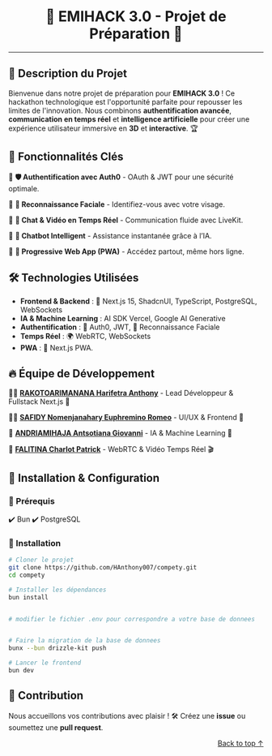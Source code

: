 <h1 align=center>🚀 EMIHACK 3.0 - Projet de Préparation 🎯</h1>

---

## 🌟 Description du Projet

Bienvenue dans notre projet de préparation pour **EMIHACK 3.0** ! Ce hackathon technologique est l'opportunité parfaite pour repousser les limites de l'innovation. Nous combinons **authentification avancée**, **communication en temps réel** et **intelligence artificielle** pour créer une expérience utilisateur immersive en **3D** et **interactive**. 🏆

## 🚀 Fonctionnalités Clés

🔹 **🛡️ Authentification avec Auth0** - OAuth & JWT pour une sécurité optimale.

🔹 **📸 Reconnaissance Faciale** - Identifiez-vous avec votre visage.

🔹 **💬 Chat & Vidéo en Temps Réel** - Communication fluide avec LiveKit.

🔹 **🤖 Chatbot Intelligent** - Assistance instantanée grâce à l’IA.

🔹 **📱 Progressive Web App (PWA)** - Accédez partout, même hors ligne.

## 🛠️ Technologies Utilisées

-   **Frontend & Backend** : 🎨 Next.js 15, ShadcnUI, TypeScript, PostgreSQL, WebSockets
-   **IA & Machine Learning** : AI SDK Vercel, Google AI Generative
-   **Authentification** : 🔐 Auth0, JWT, 📸 Reconnaissance Faciale
-   **Temps Réel** : 🌍 WebRTC, WebSockets
-   **PWA** : 📲 Next.js PWA.

## 🔥 Équipe de Développement

👨‍💻 [**RAKOTOARIMANANA Harifetra Anthony**](https://github.com/HAnthony007) - Lead Développeur & Fullstack Next.js 🚀

👨‍🎨 [**SAFIDY Nomenjanahary Euphremino Romeo**](https://github.com/Euphremino) - UI/UX & Frontend 🎨

🤖 [**ANDRIAMIHAJA Antsotiana Giovanni**](https://github.com/AntsoTianaG) - IA & Machine Learning 🧠

🎥 [**FALITINA Charlot Patrick**](https://github.com/FALY18) - WebRTC & Vidéo Temps Réel 🎬


## 🔧 Installation & Configuration

### 📌 Prérequis

✔️ Bun ✔️ PostgreSQL

### 🚀 Installation

```sh
# Cloner le projet
git clone https://github.com/HAnthony007/compety.git
cd compety

# Installer les dépendances
bun install


# modifier le fichier .env pour correspondre a votre base de donnees


# Faire la migration de la base de donnees
bunx --bun drizzle-kit push

# Lancer le frontend
bun dev
```

## 👥 Contribution

Nous accueillons vos contributions avec plaisir ! 🛠️ Créez une **issue** ou soumettez une **pull request**.

<p align="right"><a href="#top">Back to top ↑</a></p>
